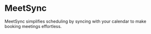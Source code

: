 # MeetSync
MeetSync simplifies scheduling by syncing with your calendar to make booking meetings effortless.
